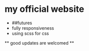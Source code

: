 # my official website

  * ##futures
   * fully responsiveness
   * using scss for css 

** good updates are welcomed **
